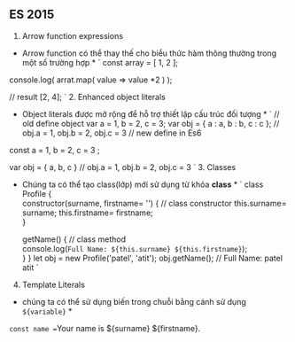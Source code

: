 ## ES 2015
1. Arrow function expressions
 * Arrow function có thể thay thế cho biểu thức hàm thông thường trong một số trường hợp  *
 <space> <space>
 ` 
 const array = [
     1,
     2
 ];

 console.log( arrat.map( value => value *2 ) );

 // result [2, 4];
 `
2. Enhanced object  literals
* Object literals được mở rộng để hỗ trợ thiết lập cấu trúc đối tượng * 
` 
// old define object
var a = 1, b = 2, c = 3;
var obj = {
    a : a,
    b : b,
    c : c
};
// obj.a = 1, obj.b = 2, obj.c = 3
// new define in Es6

const a = 1, b = 2, c = 3 ;

var obj = {
    a,
    b, 
    c
}
// obj.a = 1, obj.b = 2, obj.c = 3
`
3. Classes 
* Chúng ta có thể tạo class(lớp) mới sử dụng từ khóa  **class**  *
`
class Profile {   
   constructor(surname, firstname= '') { // class constructor
      this.surname= surname;
      this.firstname= firstname;     
   }  
    
   getName() { // class method       
     console.log(`Full Name: ${this.surname} ${this.firstname}`);    
   } 
}
let obj = new Profile('patel', 'atit');
obj.getName(); // Full Name: patel atit
`
4. Template Literals 
* chúng ta có thể sử dụng biến trong chuỗi bằng cánh sử dụng `${variable}` *

`
const name = `Your name is ${surname} ${firstname}.`
`


